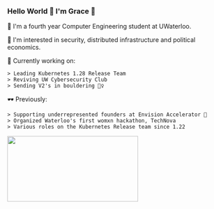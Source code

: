 ### Hello World 👋 I'm Grace 🧃

  🌱 I'm a fourth year Computer Engineering student at UWaterloo.
  
  🌱 I'm interested in security, distributed infrastructure and political economics.
  
  🔭 Currently working on:
  
    > Leading Kubernetes 1.28 Release Team
    > Reviving UW Cybersecurity Club
    > Sending V2's in bouldering 🧗‍♀️
   

  🕶 Previously:
  
    > Supporting underrepresented founders at Envision Accelerator 🍊
    > Organized Waterloo's first womxn hackathon, TechNova
    > Various roles on the Kubernetes Release team since 1.22
   
    
   <img src= "https://media.giphy.com/media/3oz8y07ua4tO49cr3G/giphy.gif" width="300" height="150"  />
